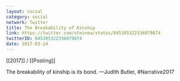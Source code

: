 ```yaml
---
layout: social
category: social
network: Twitter
title: The Breakability of Kinship
link: https://twitter.com/steinea/status/845305322336079874
twitterID: 845305322336079874
date: 2017-03-24
---
```


[[2017]] / [[Posting]]

The breakability of kinship is its bond. —Judith Butler, #Narrative2017

